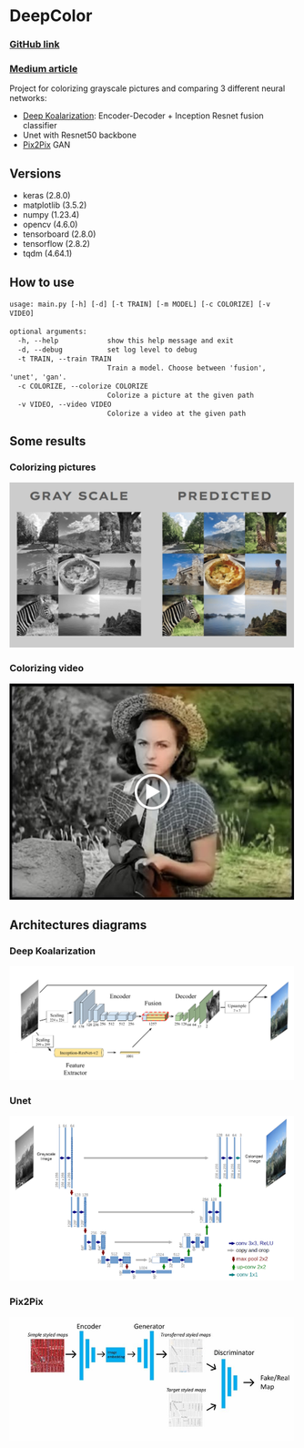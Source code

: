 # DeepColor

### [GitHub link](https://github.com/ArnoBen/DeepColor)
### [Medium article](https://medium.com/@arno.benizri/colorizing-black-white-pictures-with-neural-networks-an-odyssey-8ff54e8c5bd3)

Project for colorizing grayscale pictures and comparing 3 different neural networks:
- [Deep Koalarization](https://arxiv.org/abs/1712.03400): Encoder-Decoder + Inception Resnet fusion classifier 
- Unet with Resnet50 backbone
- [Pix2Pix](https://arxiv.org/abs/1611.07004) GAN

## Versions

- keras (2.8.0)
- matplotlib (3.5.2)
- numpy (1.23.4)
- opencv (4.6.0)
- tensorboard (2.8.0)
- tensorflow (2.8.2)
- tqdm (4.64.1)

## How to use
```
usage: main.py [-h] [-d] [-t TRAIN] [-m MODEL] [-c COLORIZE] [-v VIDEO]

optional arguments:
  -h, --help            show this help message and exit
  -d, --debug           set log level to debug
  -t TRAIN, --train TRAIN
                        Train a model. Choose between 'fusion', 'unet', 'gan'.
  -c COLORIZE, --colorize COLORIZE
                        Colorize a picture at the given path
  -v VIDEO, --video VIDEO
                        Colorize a video at the given path
```

## Some results
### Colorizing pictures

<img src="./assets/result.png" alt="pictures" width="500"/>

### Colorizing video

[<img src="assets/thumbnail.png" alt="video" width="500"/>](https://youtu.be/ibwZja2HmoQ?t=12)

## Architectures diagrams
### Deep Koalarization

<img src="./assets/koalarization.png" alt="pictures" width="500"/>

### Unet

<img src="./assets/unet.png" alt="pictures" width="500"/>

### Pix2Pix

<img src="./assets/pix2pix.png" alt="pictures" width="500"/>
